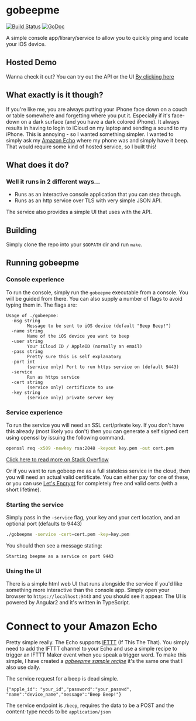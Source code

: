 # gobeepme

[![Build Status](https://api.travis-ci.org/daveshanley/gobeepme.svg)](https://travis-ci.org/daveshanley/gobeepme) [![GoDoc](https://godoc.org/github.com/daveshanley/gobeepme?status.svg)](http://godoc.org/github.com/daveshanley/gobeepme)

A simple console app/library/service to allow you to quickly ping and locate your iOS device.

## Hosted Demo

Wanna check it out? You can try out the API or the UI [By clicking here](https://gobeepme.quobix.com:9443)


## What exactly is it though?

If you're like me, you are always putting your iPhone face down on a couch or table somewhere and forgetting where you put it.
 Especially if it's face-down on a dark surface (and you have a dark colored iPhone). It always results
in having to login to iCloud on my laptop and sending a sound to my iPhone. This is annoying - so I wanted something
simpler. I wanted to simply ask my [Amazon Echo](http://amazon.com/echo) where my phone was and simply have it
beep. That would require some kind of hosted service, so I built this!

## What does it do?

### Well it runs in 2 different ways...

* Runs as an interactive console application that you can step through.
* Runs as an http service over TLS with very simple JSON API.

The service also provides a simple UI that uses with the API.

## Building

Simply clone the repo into your `$GOPATH` dir and run `make`. 

## Running gobeepme

### Console experience

To run the console, simply run the `gobeepme` executable from a console. You will be guided from there. You can also supply
a number of flags to avoid typing them in. The flags are: 

    Usage of ./gobeepme:
      -msg string
            Message to be sent to iOS device (default "Beep Beep!")
      -name string
            Name of the iOS device you want to beep
      -user string
            Your iCloud ID / AppleID (normally an email)
      -pass string
            Pretty sure this is self explanatory
      -port int
            (service only) Port to run https service on (default 9443)
      -service
            Run as https service
      -cert string
            (service only) certificate to use
      -key string
            (service only) private server key
      
### Service experience

To run the service you will need an SSL cert/private key. If you don't have this already (most likely you don't) then you can 
generate a self signed cert using openssl by issuing the following command. 

~~~bash
openssl req -x509 -newkey rsa:2048 -keyout key.pem -out cert.pem
~~~

[Click here to read more on Stack Overflow](http://stackoverflow.com/questions/10175812/how-to-create-a-self-signed-certificate-with-openssl)

Or if you want to run gobeep me as a full stateless service in the cloud, then you will need an actual valid certificate. You can either pay
for one of these, or you can use [Let's Encrypt](https://letsencrypt.org/) for completely free and valid certs (with a short lifetime).

### Starting the service

Simply pass in the `-service` flag, your key and your cert location, and an optional port (defaults to 9443)

~~~bash
./gobeepme -service -cert=cert.pem -key=key.pem
~~~

You should then see a message stating: 

    Starting beepme as a service on port 9443

### Using the UI

There is a simple html web UI that runs alongside the service if you'd like something more interactive than the console app. Simply open your
browser to `https://localhost:9443` and you should see it appear. The UI is powered by Angular2 and it's written in TypeScript.

# Connect to your Amazon Echo

Pretty simple really. The Echo supports [IFTTT](https://ifttt.com/) (If This The That). You simply need to add the IFTTT channel to your Echo and use a simple recipe 
to trigger an IFTTT Maker event when you speak a trigger word. To make this simple, I have created a *[gobeepme sample recipe](https://ifttt.com/recipes/378582-gobeepme-sample)*
it's the same one that I also use daily. 

The service request for a beep is dead simple.

    {"apple_id": "your_id","password":"your_passwd", "name":"device_name","message":"Beep Beep!"}
    
The service endpoint is `/beep`, requires the data to be a POST and the content-type needs to be `application/json`



